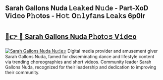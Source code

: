 ## Sarah Gallons Nuda L𝚎a𝚔ed N𝚞𝚍e - Part-XoD Vi𝚍𝚎o P𝚑𝚘tos - H𝚘𝚝 O𝚗𝚕yf𝚊ns L𝚎a𝚔s 6p0Ir

# <h2><a href="http://kf8dvw.oniu.top/?m=Sarah+Gallons+Nuda">🔗👉 🔴 Sarah Gallons Nuda P𝚑ot𝚘𝚜 V𝚒d𝚎o</a></h2>

[![Sarah Gallons Nuda Nu𝚍e𝚜](https://i.imgur.com/0qMVB7G.gif)](http://kf8dvw.oniu.top/?m=Sarah+Gallons+Nuda)
Digital media provider and amusement giver Sarah Gallons Nuda, famed for disseminating dance and lifestyle content via trending choreographies and short videos. Community leader Sarah Gallons Nuda, recognized for their leadership and dedication to improving their community.  
